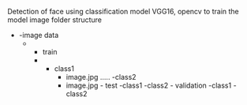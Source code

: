 Detection of face using classification model VGG16, opencv
to train the model image folder structure

* -image data
     *  - train
         *  - class1
               - image.jpg
                  .....
            -class2
                - image.jpg
      - test
            -class1
            -class2
      - validation 
             -class1
             -class2
          
